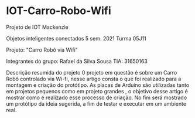 # IOT-Carro-Robo-Wifi
Projeto de IOT Mackenzie

Objetos inteligentes conectados 5 sem. 2021
Turma 05J11

Projeto: "Carro Robô via Wifi"

Integrantes do grupo:
Rafael da Silva Sousa
TIA: 31650163

Descrição resumida do projeto
0 projeto em questão é sobre um Carro Robô controlado via Wi-fi,  nesse artigo consta o que foi realizado para a montagem e criação do protótipo.  As placas de Arduino são utilizadas tanto em projetos pequenos como  em projeto grandes , o objetivo desse artigo é mostrar como é realizado esse  processo de criação. No fim será mostrado um protótipo da ideia  sugerida, a fim de testar e executar em um ambiente real.
